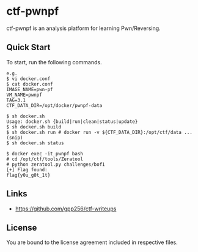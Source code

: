 ctf-pwnpf
============

ctf-pwnpf is an analysis platform for learning Pwn/Reversing.

Quick Start
------------

To start, run the following commands.

    e.g.
    $ vi docker.conf
    $ cat docker.conf
    IMAGE_NAME=pwn-pf
    VM_NAME=pwnpf
    TAG=3.1
    CTF_DATA_DIR=/opt/docker/pwnpf-data
    
    $ sh docker.sh
    Usage: docker.sh {build|run|clean|status|update}
    $ sh docker.sh build
    $ sh docker.sh run # docker run -v ${CTF_DATA_DIR}:/opt/ctf/data ...(snip)
    $ sh docker.sh status
    
    $ docker exec -it pwnpf bash
    # cd /opt/ctf/tools/Zeratool
    # python zeratool.py challenges/bof1
    [+] Flag found:
    flag{y0u_g0t_1t}

Links
--------

* https://github.com/gpp256/ctf-writeups

License
----------

You are bound to the license agreement included in respective files.


